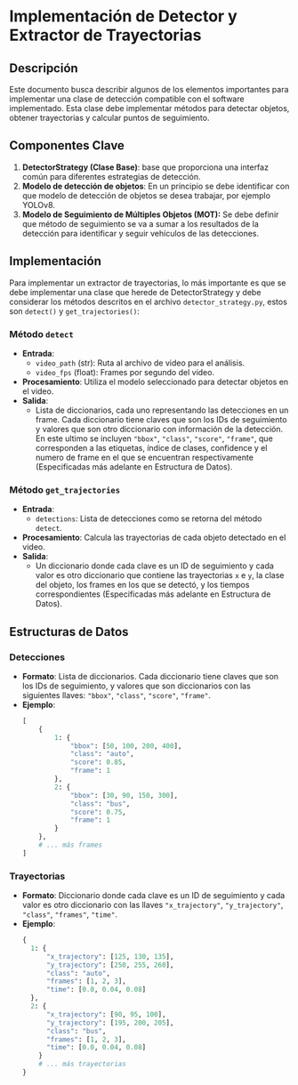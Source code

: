 # Implementación de Detector y Extractor de Trayectorias

## Descripción
Este documento busca describir algunos de los elementos importantes para implementar una clase de detección compatible con el software implementado. Esta clase debe implementar métodos para detectar objetos, obtener trayectorias y calcular puntos de seguimiento.

## Componentes Clave
1. **DetectorStrategy (Clase Base)**: base que proporciona una interfaz común para diferentes estrategias de detección.
2. **Modelo de detección de objetos**: En un principio se debe identificar con que modelo de detección de objetos se desea trabajar, por ejemplo YOLOv8.
3. **Modelo de Seguimiento de Múltiples Objetos (MOT):** Se debe definir que método de seguimiento se va a sumar a los resultados de la detección para identificar y seguir vehículos de las detecciones.

## Implementación 

Para implementar un extractor de trayectorias, lo más importante es que se debe implementar una clase que herede de DetectorStrategy y debe considerar los métodos descritos en el archivo `detector_strategy.py`, estos son `detect()` y `get_trajectories()`:
### Método `detect`
- **Entrada**:
  - `video_path` (str): Ruta al archivo de video para el análisis.
  - `video_fps` (float): Frames por segundo del video.
- **Procesamiento**: Utiliza el modelo seleccionado para detectar objetos en el video.
- **Salida**:
  - Lista de diccionarios, cada uno representando las detecciones en un frame. Cada diccionario tiene claves que son los IDs de seguimiento y valores que son otro diccionario con información de la detección. En este ultimo se incluyen `"bbox"`, `"class"`, `"score"`, `"frame"`, que corresponden a las etiquetas, índice de clases, confidence y el numero de frame en el que se encuentran respectivamente (Especificadas más adelante en Estructura de Datos).

### Método `get_trajectories`
- **Entrada**:
  - `detections`: Lista de detecciones como se retorna del método `detect`.
- **Procesamiento**: Calcula las trayectorias de cada objeto detectado en el video.
- **Salida**:
  - Un diccionario donde cada clave es un ID de seguimiento y cada valor es otro diccionario que contiene las trayectorias `x` e `y`, la clase del objeto, los frames en los que se detectó, y los tiempos correspondientes (Especificadas más adelante en Estructura de Datos).

## Estructuras de Datos 

### Detecciones
- **Formato**: Lista de diccionarios. Cada diccionario tiene claves que son los IDs de seguimiento, y valores que son diccionarios con las siguientes llaves: `"bbox"`, `"class"`, `"score"`, `"frame"`.
- **Ejemplo**:
  ```python
  [
      {
          1: {
              "bbox": [50, 100, 200, 400],
              "class": "auto",
              "score": 0.85,
              "frame": 1
          },
          2: {
              "bbox": [30, 90, 150, 300],
              "class": "bus",
              "score": 0.75,
              "frame": 1
          }
      },
      # ... más frames
  ]

### Trayectorias
- **Formato**: Diccionario donde cada clave es un ID de seguimiento y cada valor es otro diccionario con las llaves `"x_trajectory"`, `"y_trajectory"`, `"class"`, `"frames"`, `"time"`.
- **Ejemplo**:
  ```python
  {
    1: {
        "x_trajectory": [125, 130, 135],
        "y_trajectory": [250, 255, 260],
        "class": "auto",
        "frames": [1, 2, 3],
        "time": [0.0, 0.04, 0.08]
    },
    2: {
        "x_trajectory": [90, 95, 100],
        "y_trajectory": [195, 200, 205],
        "class": "bus",
        "frames": [1, 2, 3],
        "time": [0.0, 0.04, 0.08]
      }
      # ... más trayectorias
  }

